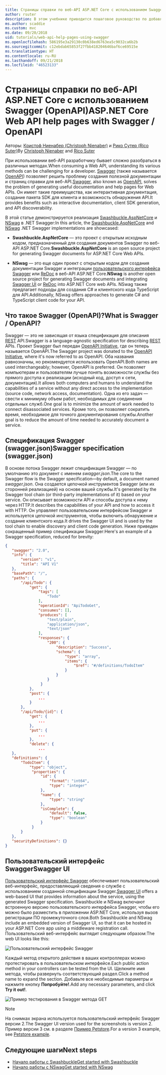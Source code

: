 ```yaml
---
title: Страницы справки по веб-API ASP.NET Core с использованием Swagger (OpenAPI)
author: rsuter
description: В этом учебнике приводится пошаговое руководство по добавлению Swagger для составления документации и страниц справки к приложению веб-API.
ms.author: scaddie
ms.custom: mvc
ms.date: 09/20/2018
uid: tutorials/web-api-help-pages-using-swagger
ms.openlocfilehash: 586195e3a29130c0b638ed6763ea5c9032ca6b2b
ms.sourcegitcommit: c12ebdab65853f27fbb418204646baf6ce69515e
ms.translationtype: HT
ms.contentlocale: ru-RU
ms.lasthandoff: 09/21/2018
ms.locfileid: "46523133"
---
```

# <a name="aspnet-core-web-api-help-pages-with-swagger--openapi"></a><span data-ttu-id="4a191-103">Страницы справки по веб-API ASP.NET Core с использованием Swagger (OpenAPI)</span><span class="sxs-lookup"><span data-stu-id="4a191-103">ASP.NET Core Web API help pages with Swagger / OpenAPI</span></span>

<span data-ttu-id="4a191-104">Авторы: [Кристоф Ниенабер (Christoph Nienaber)](https://twitter.com/zuckerthoben) и [Рико Сутер (Rico Suter)](http://rsuter.com)</span><span class="sxs-lookup"><span data-stu-id="4a191-104">By [Christoph Nienaber](https://twitter.com/zuckerthoben) and [Rico Suter](http://rsuter.com)</span></span>

<span data-ttu-id="4a191-105">При использовании веб-API разработчику бывает сложно разобраться в различных методах.</span><span class="sxs-lookup"><span data-stu-id="4a191-105">When consuming a Web API, understanding its various methods can be challenging for a developer.</span></span> <span data-ttu-id="4a191-106">[Swagger](https://swagger.io/) (также называется [OpenAPI](https://www.openapis.org/)) позволяет решить проблему создания полезной документации и страниц справки для веб-API.</span><span class="sxs-lookup"><span data-stu-id="4a191-106">[Swagger](https://swagger.io/), also known as [OpenAPI](https://www.openapis.org/), solves the problem of generating useful documentation and help pages for Web APIs.</span></span> <span data-ttu-id="4a191-107">Он имеет такие преимущества, как интерактивная документация, создание пакета SDK для клиента и возможность обнаружения API.</span><span class="sxs-lookup"><span data-stu-id="4a191-107">It provides benefits such as interactive documentation, client SDK generation, and API discoverability.</span></span>

<span data-ttu-id="4a191-108">В этой статье демонстрируется реализация [Swashbuckle.AspNetCore](https://github.com/domaindrivendev/Swashbuckle.AspNetCore) и [NSwag](https://github.com/RSuter/NSwag) в .NET Swagger:</span><span class="sxs-lookup"><span data-stu-id="4a191-108">In this article, the [Swashbuckle.AspNetCore](https://github.com/domaindrivendev/Swashbuckle.AspNetCore) and [NSwag](https://github.com/RSuter/NSwag) .NET Swagger implementations are showcased:</span></span>

* <span data-ttu-id="4a191-109">**Swashbuckle.AspNetCore** — это проект с открытым исходным кодом, предназначенный для создания документов Swagger по веб-API ASP.NET Core.</span><span class="sxs-lookup"><span data-stu-id="4a191-109">**Swashbuckle.AspNetCore** is an open source project for generating Swagger documents for ASP.NET Core Web APIs.</span></span>

* <span data-ttu-id="4a191-110">**NSwag** — это еще один проект с открытым кодом для создания документации Swagger и интеграции [пользовательского интерфейса Swagger](https://swagger.io/swagger-ui/) или [ReDoc](https://github.com/Rebilly/ReDoc) в веб-API ASP.NET Core.</span><span class="sxs-lookup"><span data-stu-id="4a191-110">**NSwag** is another open source project for generating Swagger documents and integrating [Swagger UI](https://swagger.io/swagger-ui/) or [ReDoc](https://github.com/Rebilly/ReDoc) into ASP.NET Core web APIs.</span></span> <span data-ttu-id="4a191-111">NSwag также предлагает подходы для создания C# и клиентского кода TypeScript для API.</span><span class="sxs-lookup"><span data-stu-id="4a191-111">Additionally, NSwag offers approaches to generate C# and TypeScript client code for your API.</span></span>

## <a name="what-is-swagger--openapi"></a><span data-ttu-id="4a191-112">Что такое Swagger (OpenAPI)?</span><span class="sxs-lookup"><span data-stu-id="4a191-112">What is Swagger / OpenAPI?</span></span>

<span data-ttu-id="4a191-113">Swagger — это не зависящая от языка спецификация для описания [REST](https://en.wikipedia.org/wiki/Representational_state_transfer) API.</span><span class="sxs-lookup"><span data-stu-id="4a191-113">Swagger is a language-agnostic specification for describing [REST](https://en.wikipedia.org/wiki/Representational_state_transfer) APIs.</span></span> <span data-ttu-id="4a191-114">Проект Swagger был передан [OpenAPI Initiative](https://www.openapis.org/), где он теперь называется OpenAPI.</span><span class="sxs-lookup"><span data-stu-id="4a191-114">The Swagger project was donated to the [OpenAPI Initiative](https://www.openapis.org/), where it's now referred to as OpenAPI.</span></span> <span data-ttu-id="4a191-115">Оба названия равнозначны, но рекомендуется использовать OpenAPI.</span><span class="sxs-lookup"><span data-stu-id="4a191-115">Both names are used interchangeably; however, OpenAPI is preferred.</span></span> <span data-ttu-id="4a191-116">Он позволяет компьютерам и пользователям лучше понять возможности службы без прямого доступа к реализации (исходный код, доступ к сети, документация).</span><span class="sxs-lookup"><span data-stu-id="4a191-116">It allows both computers and humans to understand the capabilities of a service without any direct access to the implementation (source code, network access, documentation).</span></span> <span data-ttu-id="4a191-117">Одна из его задач — свести к минимуму объем работ, необходимых для соединения отдельных служб.</span><span class="sxs-lookup"><span data-stu-id="4a191-117">One goal is to minimize the amount of work needed to connect disassociated services.</span></span> <span data-ttu-id="4a191-118">Кроме того, он позволяет сократить время, необходимое для точного документирования службы.</span><span class="sxs-lookup"><span data-stu-id="4a191-118">Another goal is to reduce the amount of time needed to accurately document a service.</span></span>

## <a name="swagger-specification-swaggerjson"></a><span data-ttu-id="4a191-119">Спецификация Swagger (swagger.json)</span><span class="sxs-lookup"><span data-stu-id="4a191-119">Swagger specification (swagger.json)</span></span>

<span data-ttu-id="4a191-120">В основе потока Swagger лежит спецификация Swagger &mdash; по умолчанию это документ с именем *swagger.json*.</span><span class="sxs-lookup"><span data-stu-id="4a191-120">The core to the Swagger flow is the Swagger specification&mdash;by default, a document named *swagger.json*.</span></span> <span data-ttu-id="4a191-121">Она создается цепочкой инструментов Swagger (или их сторонней реализацией) на основе вашей службы.</span><span class="sxs-lookup"><span data-stu-id="4a191-121">It's generated by the Swagger tool chain (or third-party implementations of it) based on your service.</span></span> <span data-ttu-id="4a191-122">Он описывает возможности API и способы доступа к нему через HTTP.</span><span class="sxs-lookup"><span data-stu-id="4a191-122">It describes the capabilities of your API and how to access it with HTTP.</span></span> <span data-ttu-id="4a191-123">Он управляет пользовательским интерфейсом Swagger и используется цепочкой инструментов, чтобы включить обнаружение и создание клиентского кода.</span><span class="sxs-lookup"><span data-stu-id="4a191-123">It drives the Swagger UI and is used by the tool chain to enable discovery and client code generation.</span></span> <span data-ttu-id="4a191-124">Ниже приведен сокращенный пример спецификации Swagger:</span><span class="sxs-lookup"><span data-stu-id="4a191-124">Here's an example of a Swagger specification, reduced for brevity:</span></span>

```json
{
   "swagger": "2.0",
   "info": {
       "version": "v1",
       "title": "API V1"
   },
   "basePath": "/",
   "paths": {
       "/api/Todo": {
           "get": {
               "tags": [
                   "Todo"
               ],
               "operationId": "ApiTodoGet",
               "consumes": [],
               "produces": [
                   "text/plain",
                   "application/json",
                   "text/json"
               ],
               "responses": {
                   "200": {
                       "description": "Success",
                       "schema": {
                           "type": "array",
                           "items": {
                               "$ref": "#/definitions/TodoItem"
                           }
                       }
                   }
                }
           },
           "post": {
               ...
           }
       },
       "/api/Todo/{id}": {
           "get": {
               ...
           },
           "put": {
               ...
           },
           "delete": {
               ...
   },
   "definitions": {
       "TodoItem": {
           "type": "object",
            "properties": {
                "id": {
                    "format": "int64",
                    "type": "integer"
                },
                "name": {
                    "type": "string"
                },
                "isComplete": {
                    "default": false,
                    "type": "boolean"
                }
            }
       }
   },
   "securityDefinitions": {}
}
```

## <a name="swagger-ui"></a><span data-ttu-id="4a191-125">Пользовательский интерфейс Swagger</span><span class="sxs-lookup"><span data-stu-id="4a191-125">Swagger UI</span></span>

<span data-ttu-id="4a191-126">[Пользовательский интерфейс Swagger](https://swagger.io/swagger-ui/) обеспечивает пользовательский веб-интерфейс, предоставляющий сведения о службе с использованием созданной спецификации Swagger.</span><span class="sxs-lookup"><span data-stu-id="4a191-126">[Swagger UI](https://swagger.io/swagger-ui/) offers a web-based UI that provides information about the service, using the generated Swagger specification.</span></span> <span data-ttu-id="4a191-127">Swashbuckle и NSwag включают встроенную версию пользовательского интерфейса Swagger, чтобы его можно было разместить в приложении ASP.NET Core, используя вызов регистрации ПО промежуточного слоя.</span><span class="sxs-lookup"><span data-stu-id="4a191-127">Both Swashbuckle and NSwag include an embedded version of Swagger UI, so that it can be hosted in your ASP.NET Core app using a middleware registration call.</span></span> <span data-ttu-id="4a191-128">Пользовательский веб-интерфейс выглядит следующим образом:</span><span class="sxs-lookup"><span data-stu-id="4a191-128">The web UI looks like this:</span></span>

![Пользовательский интерфейс Swagger](web-api-help-pages-using-swagger/_static/swagger-ui.png)

<span data-ttu-id="4a191-130">Каждый метод открытого действия в ваших контроллерах можно протестировать в пользовательском интерфейсе.</span><span class="sxs-lookup"><span data-stu-id="4a191-130">Each public action method in your controllers can be tested from the UI.</span></span> <span data-ttu-id="4a191-131">Щелкните имя метода, чтобы развернуть соответствующий раздел.</span><span class="sxs-lookup"><span data-stu-id="4a191-131">Click a method name to expand the section.</span></span> <span data-ttu-id="4a191-132">Добавьте все необходимые параметры и нажмите кнопку **Попробуйте!**.</span><span class="sxs-lookup"><span data-stu-id="4a191-132">Add any necessary parameters, and click **Try it out!**.</span></span>

![Пример тестирования в Swagger метода GET](web-api-help-pages-using-swagger/_static/get-try-it-out.png)

> [!NOTE]
> <span data-ttu-id="4a191-134">На снимках экрана используется пользовательский интерфейс Swagger версии 2.</span><span class="sxs-lookup"><span data-stu-id="4a191-134">The Swagger UI version used for the screenshots is version 2.</span></span> <span data-ttu-id="4a191-135">Пример версии 3 см. в разделе [Пример Petstore](http://petstore.swagger.io/).</span><span class="sxs-lookup"><span data-stu-id="4a191-135">For a version 3 example, see [Petstore example](http://petstore.swagger.io/).</span></span>

## <a name="next-steps"></a><span data-ttu-id="4a191-136">Следующие шаги</span><span class="sxs-lookup"><span data-stu-id="4a191-136">Next steps</span></span>

* [<span data-ttu-id="4a191-137">Начало работы с Swashbuckle</span><span class="sxs-lookup"><span data-stu-id="4a191-137">Get started with Swashbuckle</span></span>](xref:tutorials/get-started-with-swashbuckle)
* [<span data-ttu-id="4a191-138">Начало работы с NSwag</span><span class="sxs-lookup"><span data-stu-id="4a191-138">Get started with NSwag</span></span>](xref:tutorials/get-started-with-nswag)
